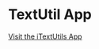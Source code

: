 # TextUtil App

[Visit the iTextUtils App](https://i-text-util-faioo0dhp-ayushs-projects-f4036635.vercel.app)
